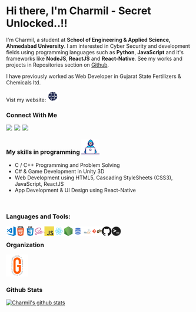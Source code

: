 # Hi there, I'm Charmil - Secret Unlocked..!!

I'm Charmil, a student at **School of Engineering & Applied Science, Ahmedabad University**. I am interested in Cyber Security and development fields using programming languages such as **Python**, **JavaScript** and it's frameworks like **NodeJS**, **ReactJS** and **React-Native**. See my works and projects in Repositories section on [Github](https://github.com/charmilgandhi?tab=repositories).

I have previously worked as Web Developer in Gujarat State Fertilizers & Chemicals ltd. 

Vist my website: <a href="https://charmilgandhi.github.io/#"><img src="https://github.com/charmilgandhi/charmilgandhi/blob/master/media/www.svg" width="30" height="30" /></a>

### Connect With Me
<a href="https://www.facebook.com/19pAiN98/">
  <img align="left" width="22px" src="https://cdn.jsdelivr.net/npm/simple-icons@v3/icons/facebook.svg" />
</a>
<a href="https://www.linkedin.com/in/charmil-gandhi-b12783149/">
  <img align="left" width="22px" src="https://cdn.jsdelivr.net/npm/simple-icons@v3/icons/linkedin.svg" />
</a>
<a href="https://www.instagram.com/charmil._.gandhi/">
  <img align="left" width="22px" src="https://cdn.jsdelivr.net/npm/simple-icons@v3/icons/instagram.svg" />
</a>
</br>

### My skills in programming <img src="https://github.com/charmilgandhi/charmilgandhi/blob/master/media/Developer.gif" width="50" height="40" /> 
- C / C++ Programming and Problem Solving
- C# & Game Development in Unity 3D
- Web Development using HTML5, Cascading StyleSheets (CSS3), JavaScript, ReactJS
- App Development & UI Design using React-Native
</br>

### Languages and Tools:
<img align="left" alt="Visual Studio Code" width="26px" src="https://raw.githubusercontent.com/github/explore/80688e429a7d4ef2fca1e82350fe8e3517d3494d/topics/visual-studio-code/visual-studio-code.png" />
<img align="left" alt="HTML5" width="26px" src="https://raw.githubusercontent.com/github/explore/80688e429a7d4ef2fca1e82350fe8e3517d3494d/topics/html/html.png" />
<img align="left" alt="CSS3" width="26px" src="https://raw.githubusercontent.com/github/explore/80688e429a7d4ef2fca1e82350fe8e3517d3494d/topics/css/css.png" />
<img align="left" alt="Sass" width="26px" src="https://raw.githubusercontent.com/github/explore/80688e429a7d4ef2fca1e82350fe8e3517d3494d/topics/sass/sass.png" />
<img align="left" alt="JavaScript" width="26px" src="https://raw.githubusercontent.com/github/explore/80688e429a7d4ef2fca1e82350fe8e3517d3494d/topics/javascript/javascript.png" />
<img align="left" alt="React" width="26px" src="https://raw.githubusercontent.com/github/explore/80688e429a7d4ef2fca1e82350fe8e3517d3494d/topics/react/react.png" />
<img align="left" alt="Node.js" width="26px" src="https://raw.githubusercontent.com/github/explore/80688e429a7d4ef2fca1e82350fe8e3517d3494d/topics/nodejs/nodejs.png" />
<img align="left" alt="SQL" width="26px" src="https://raw.githubusercontent.com/github/explore/80688e429a7d4ef2fca1e82350fe8e3517d3494d/topics/sql/sql.png" />
<img align="left" alt="MySQL" width="26px" src="https://raw.githubusercontent.com/github/explore/80688e429a7d4ef2fca1e82350fe8e3517d3494d/topics/mysql/mysql.png" />
<img align="left" alt="Git" width="26px" src="https://raw.githubusercontent.com/github/explore/80688e429a7d4ef2fca1e82350fe8e3517d3494d/topics/git/git.png" />
<img align="left" alt="GitHub" width="26px" src="https://raw.githubusercontent.com/github/explore/78df643247d429f6cc873026c0622819ad797942/topics/github/github.png" />
<img align="left" alt="Terminal" width="26px" src="https://raw.githubusercontent.com/github/explore/80688e429a7d4ef2fca1e82350fe8e3517d3494d/topics/terminal/terminal.png" />
<br />

### Organization
<img src="https://github.com/charmilgandhi/charmilgandhi/blob/master/media/gsfc-ltd.png" width="60" height="60" /> 

### Github Stats
[![Charmil's github stats](https://github-readme-stats.vercel.app/api?username=charmilgandhi)](https://github.com/charmilgandhi/github-readme-stats)


